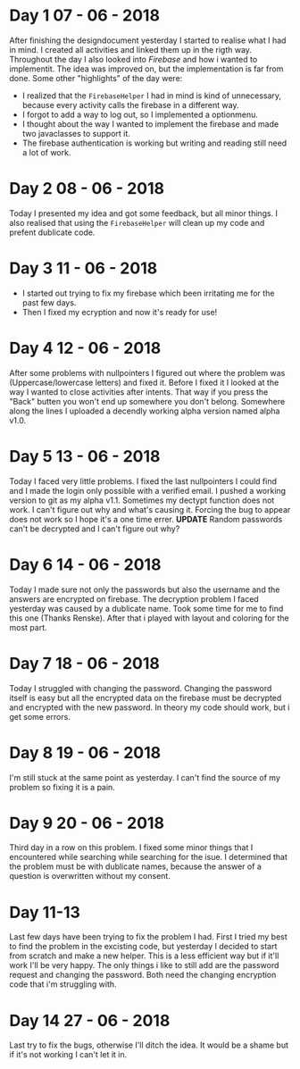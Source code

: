 # Day 1 07 - 06 - 2018

After finishing the designdocument yesterday I started to realise what I had in mind. I created all activities and linked them up in the rigth way. Throughout the day I also looked into *Firebase* and how i wanted to implementit. The idea was improved on, but the implementation is far from done. Some other "highlights" of the day were:
* I realized that the ```FirebaseHelper``` I had in mind is kind of unnecessary, because every activity calls the firebase in a different way.
* I forgot to add a way to log out, so I implemented a optionmenu.
* I thought about the way I wanted to implement the firebase and made two javaclasses to support it.
* The firebase authentication is working but writing and reading still need a lot of work.

# Day 2 08 - 06 - 2018

Today I presented my idea and got some feedback, but all minor things. I also realised that using the ```FirebaseHelper``` will clean up my code and prefent dublicate code.

# Day 3 11 - 06 - 2018
* I started out trying to fix my firebase which been irritating me for the past few days.
* Then I fixed my ecryption and now it's ready for use!

# Day 4 12 - 06 - 2018
After some problems with nullpointers I figured out where the problem was (Uppercase/lowercase letters) and fixed it. Before I fixed it I looked at the way I wanted to close activities after intents. That way if you press the "Back" butten you won't end up somewhere you don't belong. Somewhere along the lines I uploaded a decendly working alpha version named alpha v1.0.

# Day 5 13 - 06 - 2018
Today I faced very little problems. I fixed the last nullpointers I could find and I made the login only possible with a verified email. I pushed a working version to git as my alpha v1.1.
Sometimes my dectypt function does not work. I can't figure out why and what's causing it. Forcing the bug to appear does not work so I hope it's a one time errer.
**UPDATE** Random passwords can't be decrypted and I can't figure out why?

# Day 6 14 - 06 - 2018
Today I made sure not only the passwords but also the username and the answers are encrypted on firebase. The decryption problem I faced yesterday was caused by a dublicate name. Took some time for me to find this one (Thanks Renske). After that i played with layout and coloring for the most part.

# Day 7 18 - 06 - 2018
Today I struggled with changing the password. Changing the password itself is easy but all the encrypted data on the firebase must be decrypted and encrypted with the new password. In theory my code should work, but i get some errors.

# Day 8 19 - 06 - 2018
I'm still stuck at the same point as yesterday. I can't find the source of my problem so fixing it is a pain. 

# Day 9 20 - 06 - 2018
Third day in a row on this problem. I fixed some minor things that I encountered while searching while searching for the isue. I determined that the problem must be with dublicate names, because the answer of a question is overwritten without my consent. 

# Day 11-13 
Last few days have been trying to fix the problem I had. First I tried my best to find the problem in the excisting code, but yesterday I decided to start from scratch and make a new helper. This is a less efficient way but if it'll work I'll be very happy. The only things i like to still add are the password request and changing the password. Both need the changing encryption code that i'm struggling with. 

# Day 14 27 - 06 - 2018
Last try to fix the bugs, otherwise I'll ditch the idea. It would be a shame but if it's not working I can't let it in.
